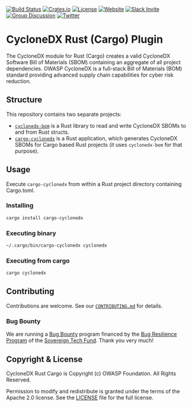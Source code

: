 [![Build Status](https://github.com/CycloneDX/cyclonedx-rust-cargo/workflows/Rust%20CI/badge.svg)](https://github.com/CycloneDX/cyclonedx-rust-cargo/actions?workflow=Rust+CI)
[![Crates.io](https://img.shields.io/crates/v/cyclonedx-bom.svg)](https://crates.io/crates/cyclonedx-bom)
[![License](https://img.shields.io/badge/license-Apache%202.0-brightgreen.svg)][License]
[![Website](https://img.shields.io/badge/https://-cyclonedx.org-blue.svg)](https://cyclonedx.org/)
[![Slack Invite](https://img.shields.io/badge/Slack-Join-blue?logo=slack&labelColor=393939)](https://cyclonedx.org/slack/invite)
[![Group Discussion](https://img.shields.io/badge/discussion-groups.io-blue.svg)](https://groups.io/g/CycloneDX)
[![Twitter](https://img.shields.io/twitter/url/http/shields.io.svg?style=social&label=Follow)](https://twitter.com/CycloneDX_Spec)

# CycloneDX Rust (Cargo) Plugin

The CycloneDX module for Rust (Cargo) creates a valid CycloneDX Software Bill of Materials (SBOM) containing an
aggregate of all project dependencies.
OWASP CycloneDX is a full-stack Bill of Materials (BOM) standard providing advanced supply chain capabilities for cyber risk reduction.

## Structure

This repository contains two separate projects:

- [`cyclonedx-bom`](./cyclonedx-bom/README.md) is a Rust library to read and write CycloneDX SBOMs to and from Rust structs.
- [`cargo-cyclonedx`](./cargo-cyclonedx/README.md) is a Rust application, which generates CycloneDX SBOMs for Cargo based Rust projects (it uses `cyclonedx-bom` for that purpose).

## Usage

Execute `cargo-cyclonedx` from within a Rust project directory containing Cargo.toml.

### Installing

```bash
cargo install cargo-cyclonedx
```

### Executing binary

```bash
~/.cargo/bin/cargo-cyclonedx cyclonedx
```

### Executing from cargo

```bash
cargo cyclonedx
```

## Contributing

Contributions are welcome.
See our [`CONTRIBUTING.md`](CONTRIBUTING.md) for details.

### Bug Bounty

We are running a [Bug Bounty](https://yeswehack.com/programs/cyclonedx-rust-cargo-bounty-program) program financed by the [Bug Resilience Program](https://www.sovereigntechfund.de/programs/bug-resilience/faq) of the [Sovereign Tech Fund](https://www.sovereigntechfund.de/). Thank you very much!

## Copyright & License

CycloneDX Rust Cargo is Copyright (c) OWASP Foundation. All Rights Reserved.

Permission to modify and redistribute is granted under the terms of the Apache 2.0 license. See the [LICENSE] file for the full license.

[License]: https://github.com/CycloneDX/cyclonedx-rust-cargo/blob/main/LICENSE
